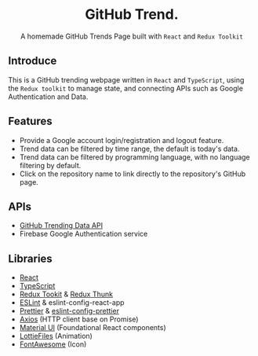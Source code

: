 <h1 align="center"> GitHub Trend.</h1>
  <p align="center">A homemade GitHub Trends Page built with <code>React</code> and <code>Redux Toolkit</code></p>

<h2>Introduce</h2>
  <p>This is a GitHub trending webpage written in <code>React</code> and <code>TypeScript</code>, using the <code>Redux toolkit</code> to manage state, and connecting APIs such as Google Authentication and Data.</p>

<h2>Features</h2>
  <ul>
    <li>Provide a Google account login/registration and logout feature.</li>
    <li>Trend data can be filtered by time range, the default is today's data.</li>
    <li>Trend data can be filtered by programming language, with no language filtering by default.</li>
    <li>Click on the repository name to link directly to the repository's GitHub page.</li>
  </ul>


<h2>APIs</h2>
 <ul>
   <li>
    <a href="https://github.com/yaoandy107/github-trending-api">GitHub Trending Data API</a> 
   </li>
   <li>
    Firebase Google Authentication service
   </li>
  </ul>

<h2>Libraries</h2>
  <ul>
    <li><a href="https://github.com/facebook/create-react-app">React</a></li>
    <li><a href="https://github.com/microsoft/TypeScript">TypeScript</a></li>
    <li><a href="https://github.com/reduxjs/redux-toolkit">Redux Tookit</a> & <a href="https://github.com/reduxjs/redux-thunk">Redux Thunk</a></li>
    <li><a href="https://github.com/eslint/eslint">ESLint</a> & eslint-config-react-app</li>
    <li><a href="https://github.com/prettier/prettier">Prettier</a> & <a href="https://github.com/prettier/eslint-config-prettier">eslint-config-prettier</a></li>
    <li><a href="https://github.com/axios/axios">Axios</a> (HTTP client base on Promise)</li>
    <li><a href="https://github.com/mui/material-ui">Material UI<a> (Foundational React components)</li>
    <li><a href="https://github.com/LottieFiles/lottie-player">LottieFiles</a> (Animation)</li>
    <li><a href="https://github.com/FortAwesome/Font-Awesome">FontAwesome</a> (Icon)</li>
  </ul>
